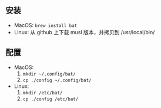 ## 安装

- MacOS: `brew install bat`
- Linux: 从 github 上下载 musl 版本，并拷贝到 /usr/local/bin/

## 配置

- MacOS:
  1. `mkdir ~/.config/bat/`
  2. `cp ./config ~/.config/bat/`
- Linux:
  1. `mkdir /etc/bat/`
  2. `cp ./config /etc/bat/`
